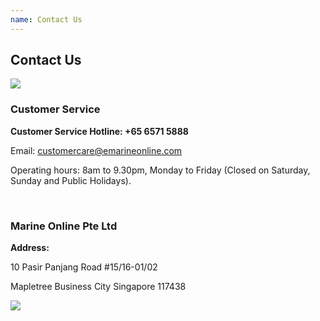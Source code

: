```yaml
---
name: Contact Us 
---
```


## Contact Us 

![](https://bwec-file.oss-cn-hongkong.aliyuncs.com/cms/contact.jpg)

### Customer Service

**Customer Service Hotline: +65 6571 5888**

Email: [customercare@emarineonline.com](mailto:customercare@emarineonline.com)

Operating hours: 8am to 9.30pm, Monday to Friday (Closed on Saturday, Sunday and Public Holidays).

<br>

### Marine Online Pte Ltd

**Address:**

10 Pasir Panjang Road #15&#47;16-01/02

Mapletree Business City Singapore 117438

![](https://bwec-file.oss-cn-hongkong.aliyuncs.com/cms/map.png)
